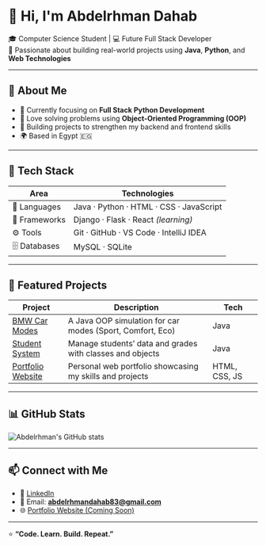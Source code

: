 # 👋 Hi, I'm Abdelrhman Dahab  

🎓 Computer Science Student | 💻 Future Full Stack Developer  
🚀 Passionate about building real-world projects using **Java**, **Python**, and **Web Technologies**

---

## 🧠 About Me
- 🎯 Currently focusing on **Full Stack Python Development**  
- 🧩 Love solving problems using **Object-Oriented Programming (OOP)**  
- 🧱 Building projects to strengthen my backend and frontend skills  
- 🌍 Based in Egypt 🇪🇬  

---

## 🧰 Tech Stack
| Area | Technologies |
|------|---------------|
| 💬 Languages | Java · Python · HTML · CSS · JavaScript |
| 🧠 Frameworks | Django · Flask · React *(learning)* |
| ⚙️ Tools | Git · GitHub · VS Code · IntelliJ IDEA |
| 🗄️ Databases | MySQL · SQLite |

---

## 💼 Featured Projects
| Project | Description | Tech |
|----------|--------------|------|
| [BMW Car Modes]([https://github.com/abdelrhmandahab83-stack/bmw-car-modes](https://github.com/abdelrhmandahab83-stack/Bmwcar-project/commit/c4285018630f0983a5bdc8b5e671776e814b47da)) | A Java OOP simulation for car modes (Sport, Comfort, Eco) | Java |
| [Student System](https://github.com/abdelrhmandahab83-stack/student-system) | Manage students’ data and grades with classes and objects | Java |
| [Portfolio Website](https://github.com/abdelrhmandahab83-stack/portfolio) | Personal web portfolio showcasing my skills and projects | HTML, CSS, JS |

---

## 📊 GitHub Stats
![Abdelrhman's GitHub stats](https://github-readme-stats.vercel.app/api?username=abdelrhmandahab83-stack&show_icons=true&theme=tokyonight)

---

## 📫 Connect with Me
- 💼 [LinkedIn](https://linkedin.com/in/abdelrhmandahab83-stack)  
- 📧 Email: **abdelrhmandahab83@gmail.com**  
- 🌐 [Portfolio Website (Coming Soon)](https://abdelrhmandahab83-stack.github.io)

---

⭐ **“Code. Learn. Build. Repeat.”**
